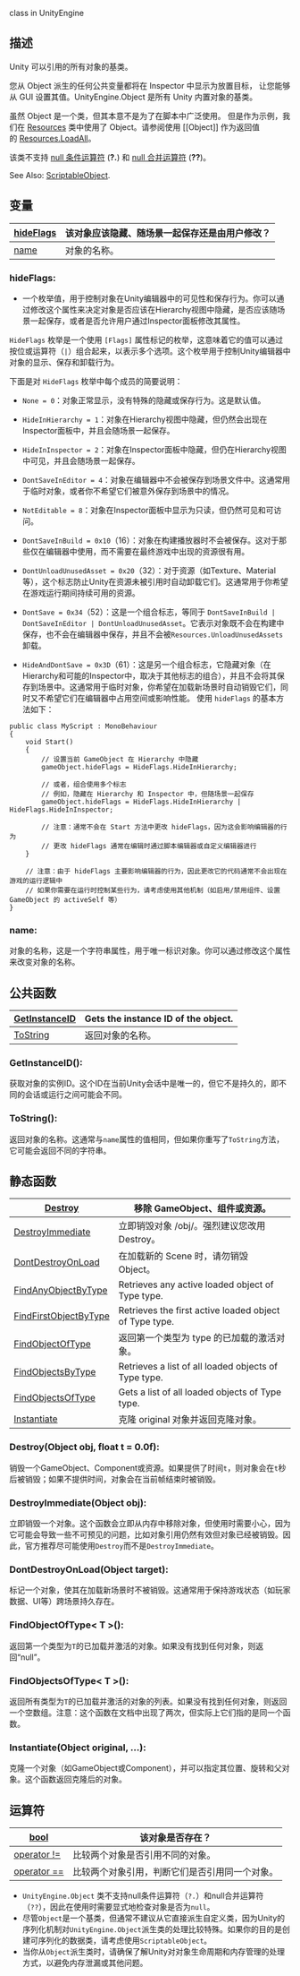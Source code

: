 class in UnityEngine
## 描述

Unity 可以引用的所有对象的基类。

您从 Object 派生的任何公共变量都将在 Inspector 中显示为放置目标， 让您能够从 GUI 设置其值。UnityEngine.Object 是所有 Unity 内置对象的基类。  
  
虽然 Object 是一个类，但其本意不是为了在脚本中广泛使用。 但是作为示例，我们在 [Resources](https://docs.unity.cn/cn/2022.2/ScriptReference/Resources.html) 类中使用了 Object。请参阅使用 [[Object]] 作为返回值的 [Resources.LoadAll](https://docs.unity.cn/cn/2022.2/ScriptReference/Resources.LoadAll.html)。  
  
该类不支持 [null 条件运算符](https://docs.microsoft.com/en-us/dotnet/csharp/language-reference/language-specification/expressions#null-conditional-operator) (**?.**) 和 [null 合并运算符](https://docs.microsoft.com/en-us/dotnet/csharp/language-reference/language-specification/expressions#the-null-coalescing-operator) (**??**)。  
  
See Also: [ScriptableObject](https://docs.unity.cn/cn/2022.2/ScriptReference/ScriptableObject.html).

## 变量

| [hideFlags](https://docs.unity.cn/cn/2022.2/ScriptReference/Object-hideFlags.html) | 该对象应该隐藏、随场景一起保存还是由用户修改？ |
| ---------------------------------------------------------------------------------- | ----------------------- |
| [name](https://docs.unity.cn/cn/2022.2/ScriptReference/Object-name.html)           | 对象的名称。                  |
### **hideFlags**: 
- 一个枚举值，用于控制对象在Unity编辑器中的可见性和保存行为。你可以通过修改这个属性来决定对象是否应该在Hierarchy视图中隐藏，是否应该随场景一起保存，或者是否允许用户通过Inspector面板修改其属性。

`HideFlags` 枚举是一个使用 `[Flags]` 属性标记的枚举，这意味着它的值可以通过按位或运算符（`|`）组合起来，以表示多个选项。这个枚举用于控制Unity编辑器中对象的显示、保存和卸载行为。

下面是对 `HideFlags` 枚举中每个成员的简要说明：

- `None = 0`：对象正常显示，没有特殊的隐藏或保存行为。这是默认值。
    
- `HideInHierarchy = 1`：对象在Hierarchy视图中隐藏，但仍然会出现在Inspector面板中，并且会随场景一起保存。
    
- `HideInInspector = 2`：对象在Inspector面板中隐藏，但仍在Hierarchy视图中可见，并且会随场景一起保存。
    
- `DontSaveInEditor = 4`：对象在编辑器中不会被保存到场景文件中。这通常用于临时对象，或者你不希望它们被意外保存到场景中的情况。
    
- `NotEditable = 8`：对象在Inspector面板中显示为只读，但仍然可见和可访问。
    
- `DontSaveInBuild = 0x10`（16）：对象在构建播放器时不会被保存。这对于那些仅在编辑器中使用，而不需要在最终游戏中出现的资源很有用。
    
- `DontUnloadUnusedAsset = 0x20`（32）：对于资源（如Texture、Material等），这个标志防止Unity在资源未被引用时自动卸载它们。这通常用于你希望在游戏运行期间持续可用的资源。
    
- `DontSave = 0x34`（52）：这是一个组合标志，等同于 `DontSaveInBuild | DontSaveInEditor | DontUnloadUnusedAsset`。它表示对象既不会在构建中保存，也不会在编辑器中保存，并且不会被`Resources.UnloadUnusedAssets`卸载。
    
- `HideAndDontSave = 0x3D`（61）：这是另一个组合标志，它隐藏对象（在Hierarchy和可能的Inspector中，取决于其他标志的组合），并且不会将其保存到场景中。这通常用于临时对象，你希望在加载新场景时自动销毁它们，同时又不希望它们在编辑器中占用空间或影响性能。
使用 `hideFlags` 的基本方法如下：
```
public class MyScript : MonoBehaviour  
{  
    void Start()  
    {  
        // 设置当前 GameObject 在 Hierarchy 中隐藏  
        gameObject.hideFlags = HideFlags.HideInHierarchy;  
  
        // 或者，组合使用多个标志  
        // 例如，隐藏在 Hierarchy 和 Inspector 中，但随场景一起保存  
        gameObject.hideFlags = HideFlags.HideInHierarchy |        HideFlags.HideInInspector;  
  
        // 注意：通常不会在 Start 方法中更改 hideFlags，因为这会影响编辑器的行为  
        // 更改 hideFlags 通常在编辑时通过脚本编辑器或自定义编辑器进行  
    }  
  
    // 注意：由于 hideFlags 主要影响编辑器的行为，因此更改它的代码通常不会出现在游戏的运行逻辑中  
    // 如果你需要在运行时控制某些行为，请考虑使用其他机制（如启用/禁用组件、设置 GameObject 的 activeSelf 等）  
}
```
### **name**: 
对象的名称，这是一个字符串属性，用于唯一标识对象。你可以通过修改这个属性来改变对象的名称。
## 公共函数

| [GetInstanceID](https://docs.unity.cn/cn/2022.2/ScriptReference/Object.GetInstanceID.html) | Gets the instance ID of the object. |
| ------------------------------------------------------------------------------------------ | ----------------------------------- |
| [ToString](https://docs.unity.cn/cn/2022.2/ScriptReference/Object.ToString.html)           | 返回对象的名称。                            |
### **GetInstanceID()**: 
获取对象的实例ID。这个ID在当前Unity会话中是唯一的，但它不是持久的，即不同的会话或运行之间可能会不同。
### **ToString()**: 
返回对象的名称。这通常与`name`属性的值相同，但如果你重写了`ToString`方法，它可能会返回不同的字符串。
## 静态函数

| [Destroy](https://docs.unity.cn/cn/2022.2/ScriptReference/Object.Destroy.html)                             | 移除 GameObject、组件或资源。                                   |
| ---------------------------------------------------------------------------------------------------------- | ------------------------------------------------------ |
| [DestroyImmediate](https://docs.unity.cn/cn/2022.2/ScriptReference/Object.DestroyImmediate.html)           | 立即销毁对象 /obj/。强烈建议您改用 Destroy。                          |
| [DontDestroyOnLoad](https://docs.unity.cn/cn/2022.2/ScriptReference/Object.DontDestroyOnLoad.html)         | 在加载新的 Scene 时，请勿销毁 Object。                             |
| [FindAnyObjectByType](https://docs.unity.cn/cn/2022.2/ScriptReference/Object.FindAnyObjectByType.html)     | Retrieves any active loaded object of Type type.       |
| [FindFirstObjectByType](https://docs.unity.cn/cn/2022.2/ScriptReference/Object.FindFirstObjectByType.html) | Retrieves the first active loaded object of Type type. |
| [FindObjectOfType](https://docs.unity.cn/cn/2022.2/ScriptReference/Object.FindObjectOfType.html)           | 返回第一个类型为 type 的已加载的激活对象。                               |
| [FindObjectsByType](https://docs.unity.cn/cn/2022.2/ScriptReference/Object.FindObjectsByType.html)         | Retrieves a list of all loaded objects of Type type.   |
| [FindObjectsOfType](https://docs.unity.cn/cn/2022.2/ScriptReference/Object.FindObjectsOfType.html)         | Gets a list of all loaded objects of Type type.        |
| [Instantiate](https://docs.unity.cn/cn/2022.2/ScriptReference/Object.Instantiate.html)                     | 克隆 original 对象并返回克隆对象。                                 |
### **Destroy(Object obj, float t = 0.0f)**: 
销毁一个GameObject、Component或资源。如果提供了时间`t`，则对象会在`t`秒后被销毁；如果不提供时间，对象会在当前帧结束时被销毁。
### **DestroyImmediate(Object obj)**: 
立即销毁一个对象。这个函数会立即从内存中移除对象，但使用时需要小心，因为它可能会导致一些不可预见的问题，比如对象引用仍然有效但对象已经被销毁。因此，官方推荐尽可能使用`Destroy`而不是`DestroyImmediate`。
### **DontDestroyOnLoad(Object target)**: 
标记一个对象，使其在加载新场景时不被销毁。这通常用于保持游戏状态（如玩家数据、UI等）跨场景持久存在。
### **FindObjectOfType< T >()**: 
返回第一个类型为`T`的已加载并激活的对象。如果没有找到任何对象，则返回“null”。
### **FindObjectsOfType< T >()**: 
返回所有类型为`T`的已加载并激活的对象的列表。如果没有找到任何对象，则返回一个空数组。注意：这个函数在文档中出现了两次，但实际上它们指的是同一个函数。
### **Instantiate(Object original, ...)**: 
克隆一个对象（如GameObject或Component），并可以指定其位置、旋转和父对象。这个函数返回克隆后的对象。
## 运算符

| [bool](https://docs.unity.cn/cn/2022.2/ScriptReference/Object-operator_Object.html)    | 该对象是否存在？                |
| -------------------------------------------------------------------------------------- | ----------------------- |
| [operator !=](https://docs.unity.cn/cn/2022.2/ScriptReference/Object-operator_ne.html) | 比较两个对象是否引用不同的对象。        |
| [operator ==](https://docs.unity.cn/cn/2022.2/ScriptReference/Object-operator_eq.html) | 比较两个对象引用，判断它们是否引用同一个对象。 |
- `UnityEngine.Object` 类不支持null条件运算符（`?.`）和null合并运算符（`??`），因此在使用时需要显式地检查对象是否为`null`。
- 尽管`Object`是一个基类，但通常不建议从它直接派生自定义类，因为Unity的序列化机制对`UnityEngine.Object`派生类的处理比较特殊。如果你的目的是创建可序列化的数据类，请考虑使用`ScriptableObject`。
- 当你从`Object`派生类时，请确保了解Unity对对象生命周期和内存管理的处理方式，以避免内存泄漏或其他问题。